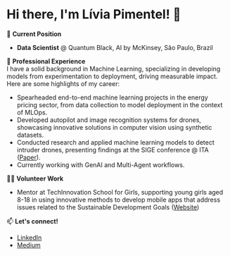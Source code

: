 # Hi there, I'm Lívia Pimentel! 👋

💼 **Current Position**  
- **Data Scientist** @ Quantum Black, AI by McKinsey, São Paulo, Brazil
  
🚀 **Professional Experience**  
I have a solid background in Machine Learning, specializing in developing models from experimentation to deployment, driving measurable impact.
Here are some highlights of my career:
- Spearheaded end-to-end machine learning projects in the energy pricing sector, from data collection to model deployment in the context of MLOps.
- Developed autopilot and image recognition systems for drones, showcasing innovative solutions in computer vision using synthetic datasets.
- Conducted research and applied machine learning models to detect intruder drones, presenting findings at the SIGE conference @ ITA ([Paper](https://www.sige.ita.br/edicoes-anteriores/2021/st/217759_1.pdf)).
- Currently working with GenAI and Multi-Agent workflows.

👩‍🏫 **Volunteer Work**  
- Mentor at TechInnovation School for Girls, supporting young girls aged 8-18 in using innovative methods to develop mobile apps that address issues related to the Sustainable Development Goals ([Website](https://www.technovation.org/))

📫 **Let's connect!**  
- [LinkedIn](https://www.linkedin.com/in/liviafpimentel)
- [Medium](https://medium.com/@liviafragoso.pi)


